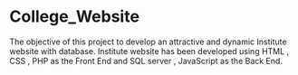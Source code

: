 # College_Website
The objective of this project to develop an attractive and dynamic Institute website with database. Institute website has been developed using HTML , CSS , PHP as the Front End and SQL server , JavaScript as the Back End.
